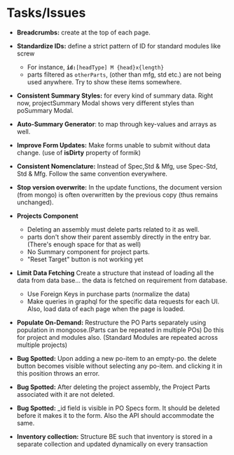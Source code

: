 # Tasks/Issues

- **Breadcrumbs:** create at the top of each page.
- **Standardize IDs:** define a strict pattern of ID for standard modules like screw
  - For instance, **`id:`**`[headType] M {head}x{length}`
  - parts filtered as `otherParts`, (other than mfg, std etc.) are not being used anywhere. Try to show these items somewhere.
- **Consistent Summary Styles:** for every kind of summary data. Right now, projectSummary Modal shows very different styles than poSummary Modal.
- **Auto-Summary Generator**: to map through key-values and arrays as well.
- **Improve Form Updates:** Make forms unable to submit without data change. (use of **isDirty** property of formik)
- **Consistent Nomenclature:** Instead of Spec,Std & Mfg, use Spec-Std, Std & Mfg. Follow the same convention everywhere.

- **Stop version overwrite:** In the update functions, the document version (from mongo) is often overwritten by the previous copy (thus remains unchanged).
- **Projects Component**

  - Deleting an assembly must delete parts related to it as well.
  - parts don't show their parent assembly directly in the entry bar. (There's enough space for that as well)
  - No Summary component for project parts.
  - "Reset Target" button is not working yet

- **Limit Data Fetching** Create a structure that instead of loading all the data from data base... the data is fetched on requirement from database.
  - Use Foreign Keys in purchase parts (normalize the data)
  - Make queries in graphql for the specific data requests for each UI. Also, load data of each page when the page is loaded.
- **Populate On-Demand:** Restructure the PO Parts separately using population in mongoose.(Parts can be repeated in multiple POs) Do this for project and modules also. (Standard Modules are repeated across multiple projects)
- **Bug Spotted:** Upon adding a new po-item to an empty-po. the delete button becomes visible without selecting any po-item. and clicking it in this position throws an error.
- **Bug Spotted:** After deleting the project assembly, the Project Parts associated with it are not deleted.
- **Bug Spotted:** \_id field is visible in PO Specs form. It should be deleted before it makes it to the form. Also the API should accommodate the same.
- **Inventory collection:** Structure BE such that inventory is stored in a separate collection and updated dynamically on every transaction
